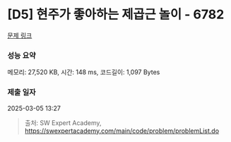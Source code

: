 # [D5] 현주가 좋아하는 제곱근 놀이 - 6782 

[문제 링크](https://swexpertacademy.com/main/code/problem/problemDetail.do?contestProbId=AWgqsAlKr9sDFAW0) 

### 성능 요약

메모리: 27,520 KB, 시간: 148 ms, 코드길이: 1,097 Bytes

### 제출 일자

2025-03-05 13:27



> 출처: SW Expert Academy, https://swexpertacademy.com/main/code/problem/problemList.do